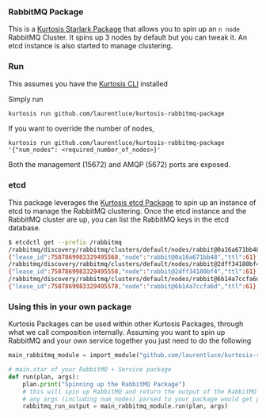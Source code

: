 ### RabbitMQ Package

This is a [Kurtosis Starlark Package](https://docs.kurtosis.com/quickstart) that allows you to spin up an `n node` RabbitMQ Cluster. It spins up 3 nodes by default but you can tweak it. An etcd instance is also started to manage clustering.

### Run

This assumes you have the [Kurtosis CLI](https://docs.kurtosis.com/cli) installed

Simply run

```bash
kurtosis run github.com/laurentluce/kurtosis-rabbitmq-package
```

If you want to override the number of nodes,

```
kurtosis run github.com/laurentluce/kurtosis-rabbitmq-package '{"num_nodes": <required_number_of_nodes>}'
```

Both the management (15672) and AMQP (5672) ports are exposed.

### etcd

This package leverages the [Kurtosis etcd Package](https://github.com/laurentluce/kurtosis-etcd-package) to spin up an instance of etcd to manage the RabbitMQ clustering.  Once the etcd instance and the RabbitMQ cluster are up, you can list the RabbitMQ keys in the etcd database.

```bash
$ etcdctl get --prefix /rabbitmq
/rabbitmq/discovery/rabbitmq/clusters/default/nodes/rabbit@0a16a671bb48
{"lease_id":7587869983329495568,"node":"rabbit@0a16a671bb48","ttl":61}
/rabbitmq/discovery/rabbitmq/clusters/default/nodes/rabbit@2dff34180bf4
{"lease_id":7587869983329495558,"node":"rabbit@2dff34180bf4","ttl":61}
/rabbitmq/discovery/rabbitmq/clusters/default/nodes/rabbit@6b14a7ccfa6d
{"lease_id":7587869983329495578,"node":"rabbit@6b14a7ccfa6d","ttl":61}
```

### Using this in your own package

Kurtosis Packages can be used within other Kurtosis Packages, through what we call composition internally. Assuming you want to spin up RabbitMQ and your own service
together you just need to do the following

```py
main_rabbitmq_module = import_module("github.com/laurentluce/kurtosis-rabbitmq-package/main.star")

# main.star of your RabbitMQ + Service package
def run(plan, args):
    plan.print("Spinning up the RabbitMQ Package")
    # this will spin up RabbitMQ and return the output of the RabbitMQ package [rabbitmq-node-0 .. rabbitmq-node-n]
    # any args (including num_nodes) parsed to your package would get passed down to the RabbitMQ Package
    rabbitmq_run_output = main_rabbitmq_module.run(plan, args)
```
